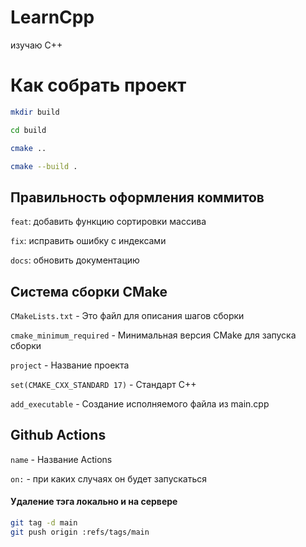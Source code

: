 # LearnCpp
изучаю С++


# Как собрать проект
```bash
mkdir build
```
```bash
cd build
```
```bash
cmake ..
```
```bash
cmake --build .  
```

## Правильность оформления коммитов

`feat`: добавить функцию сортировки массива

`fix`: исправить ошибку с индексами

`docs`: обновить документацию


## Система сборки CMake
`CMakeLists.txt` - Это файл для описания шагов сборки

`cmake_minimum_required` - Минимальная версия CMake для запуска сборки

`project` - Название проекта

`set(CMAKE_CXX_STANDARD 17)` - Стандарт C++

`add_executable` - Создание исполняемого файла из main.cpp

## Github Actions

`name` - Название Actions

`on:` - при каких случаях он будет запускаться


#### Удаление тэга локально и на сервере
```bash
git tag -d main
git push origin :refs/tags/main
```

